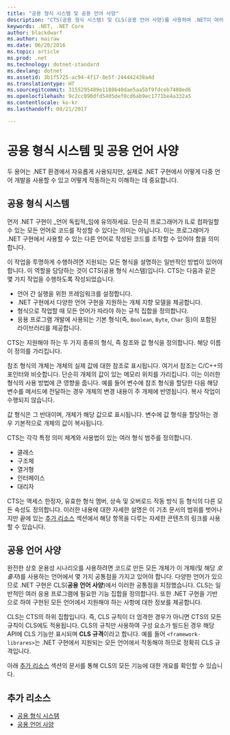 ```yaml
---
title: "공용 형식 시스템 및 공용 언어 사양"
description: "CTS(공용 형식 시스템) 및 CLS(공용 언어 사양)를 사용하여 .NET이 여러 언어를 지원할 수 있도록 하는 방법을 알아봅니다."
keywords: .NET, .NET Core
author: blackdwarf
ms.author: mairaw
ms.date: 06/20/2016
ms.topic: article
ms.prod: .net
ms.technology: dotnet-standard
ms.devlang: dotnet
ms.assetid: 3b1f5725-ac94-4f17-8e5f-244442438a4d
ms.translationtype: HT
ms.sourcegitcommit: 3155295489e1188640dae5aa5bf9fdceb7480ed6
ms.openlocfilehash: 9c2cc090dfd5405def0cd6ab9ec1771be4a332a5
ms.contentlocale: ko-kr
ms.lasthandoff: 08/21/2017

---
```


# <a name="common-type-system--common-language-specification"></a>공용 형식 시스템 및 공용 언어 사양

두 용어는 .NET 환경에서 자유롭게 사용되지만, 실제로 .NET 구현에서 어떻게 다중 언어 개발을 사용할 수 있고 어떻게 작동하는지 이해하는 데 중요합니다.

## <a name="common-type-system"></a>공용 형식 시스템

먼저 .NET 구현이 _언어 독립적_임에 유의하세요. 단순히 프로그래머가 IL로 컴파일할 수 있는 모든 언어로 코드를 작성할 수 있다는 의미는 아닙니다. 이는 프로그래머가 .NET 구현에서 사용할 수 있는 다른 언어로 작성된 코드를 조작할 수 있어야 함을 의미합니다.

이 작업을 투명하게 수행하려면 지원되는 모든 형식을 설명하는 일반적인 방법이 있어야 합니다. 이 역할을 담당하는 것이 CTS(공용 형식 시스템)입니다. CTS는 다음과 같은 몇 가지 작업을 수행하도록 작성되었습니다.

*   언어 간 실행을 위한 프레임워크를 설정합니다.
*   .NET 구현에서 다양한 언어 구현을 지원하는 개체 지향 모델을 제공합니다.
*   형식으로 작업할 때 모든 언어가 따라야 하는 규칙 집합을 정의합니다.
*   응용 프로그램 개발에 사용되는 기본 형식(즉, `Boolean`, `Byte`, `Char` 등)이 포함된 라이브러리를 제공합니다.

CTS는 지원해야 하는 두 가지 종류의 형식, 즉 참조와 값 형식을 정의합니다. 해당 이름이 정의를 가리킵니다.

참조 형식의 개체는 개체의 실제 값에 대한 참조로 표시됩니다. 여기서 참조는 C/C++의 포인터와 비슷합니다. 단순히 개체의 값이 있는 메모리 위치를 가리킵니다. 이는 이러한 형식의 사용 방법에 큰 영향을 줍니다. 예를 들어 변수에 참조 형식을 할당한 다음 해당 변수를 메서드에 전달하는 경우 개체의 변경 내용이 주 개체에 반영됩니다. 복사 작업이 수행되지 않습니다.

값 형식은 그 반대이며, 개체가 해당 값으로 표시됩니다. 변수에 값 형식을 할당하는 경우 기본적으로 개체의 값이 복사됩니다.

CTS는 각각 특정 의미 체계와 사용법이 있는 여러 형식 범주를 정의합니다.

*   클래스
*   구조체
*   열거형
*   인터페이스
*   대리자

CTS는 액세스 한정자, 유효한 형식 멤버, 상속 및 오버로드 작동 방식 등 형식의 다른 모든 속성도 정의합니다. 이러한 내용에 대한 자세한 설명은 이 기초 문서의 범위를 벗어나지만 끝에 있는 [추가 리소스](#more-resources) 섹션에서 해당 항목을 다루는 자세한 콘텐츠의 링크를 사용할 수 있습니다.

## <a name="common-language-specification"></a>공용 언어 사양

완전한 상호 운용성 시나리오를 사용하려면 코드로 만든 모든 개체가 이 개체(및 해당 _호출자_)를 사용하는 언어에서 몇 가지 공통점을 가지고 있어야 합니다. 다양한 언어가 있으므로 .NET 구현은 CLS(**공용 언어 사양**)에서 이러한 공통점을 지정했습니다. CLS는 일반적인 여러 응용 프로그램에 필요한 기능 집합을 정의합니다. 또한 .NET 구현을 기반으로 하여 구현된 모든 언어에서 지원해야 하는 사항에 대한 정보를 제공합니다.

CLS는 CTS의 하위 집합입니다. 즉, CLS 규칙이 더 엄격한 경우가 아니면 CTS의 모든 규칙이 CLS에도 적용됩니다. CLS의 규칙만 사용하여 구성 요소가 빌드된 경우 해당 API에 CLS 기능만 표시되며 **CLS 규격**이라고 합니다. 예를 들어 `<framework-librares>`는 .NET 구현에서 지원되는 모든 언어에서 작동해야 하므로 정확히 CLS 규격입니다.

아래 [추가 리소스](#more-resources) 섹션의 문서를 통해 CLS의 모든 기능에 대한 개요를 확인할 수 있습니다.

## <a name="more-resources"></a>추가 리소스

*   [공용 형식 시스템](https://msdn.microsoft.com/library/zcx1eb1e.aspx)
*   [공용 언어 사양](https://msdn.microsoft.com/library/12a7a7h3.aspx)

